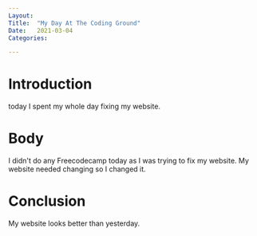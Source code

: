 ```yaml
---
Layout:
Title:	"My Day At The Coding Ground"
Date:	2021-03-04
Categories:

---
```


# Introduction

today I spent my whole day fixing my website.

# Body

I didn't do any Freecodecamp today as I was trying to fix my website.
My website needed changing so I changed it.

# Conclusion 

My website looks better than yesterday.